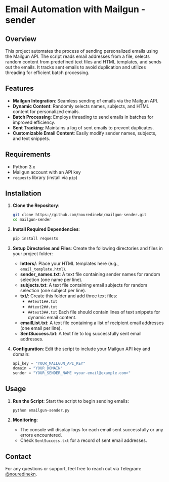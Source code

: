
# Email Automation with Mailgun - sender 

## Overview

This project automates the process of sending personalized emails using the Mailgun API. The script reads email addresses from a file, selects random content from predefined text files and HTML templates, and sends out the emails. It tracks sent emails to avoid duplication and utilizes threading for efficient batch processing.

## Features

- **Mailgun Integration**: Seamless sending of emails via the Mailgun API.
- **Dynamic Content**: Randomly selects names, subjects, and HTML content for personalized emails.
- **Batch Processing**: Employs threading to send emails in batches for improved efficiency.
- **Sent Tracking**: Maintains a log of sent emails to prevent duplicates.
- **Customizable Email Content**: Easily modify sender names, subjects, and text snippets.

## Requirements

- Python 3.x
- Mailgun account with an API key
- `requests` library (install via `pip`)

## Installation

1. **Clone the Repository**:
   ```bash
   git clone https://github.com/nouredinekn/mailgun-sender.git
   cd mailgun-sender
   ```

2. **Install Required Dependencies**:
   ```bash
   pip install requests
   ```

3. **Setup Directories and Files**:
   Create the following directories and files in your project folder:
   - **letters/**: Place your HTML templates here (e.g., `email_template.html`).
   - **sender_names.txt**: A text file containing sender names for random selection (one name per line).
   - **subjects.txt**: A text file containing email subjects for random selection (one subject per line).
   - **txt/**: Create this folder and add three text files:
     - `##text1##.txt`
     - `##text2##.txt`
     - `##text3##.txt`
   Each file should contain lines of text snippets for dynamic email content.
   - **emailList.txt**: A text file containing a list of recipient email addresses (one email per line).
   - **SentSuccess.txt**: A text file to log successfully sent email addresses.

4. **Configuration**:
   Edit the script to include your Mailgun API key and domain:
   ```python
   api_key = "YOUR_MAILGUN_API_KEY"
   domain = "YOUR_DOMAIN"
   sender = "YOUR_SENDER_NAME <your-email@example.com>"
   ```

## Usage

1. **Run the Script**:
   Start the script to begin sending emails:
   ```bash
   python emailgun-sender.py
   ```


2. **Monitoring**:
   - The console will display logs for each email sent successfully or any errors encountered.
   - Check `SentSuccess.txt` for a record of sent email addresses.

## Contact

For any questions or support, feel free to reach out via Telegram: [@nouredinekn](https://t.me/nouredinekn).

